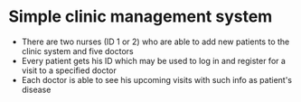 # Simple clinic management system

* There are two nurses (ID 1 or 2) who are able to add new patients to the clinic system and five doctors
* Every patient gets his ID which may be used to log in and register for a visit to a specified doctor
* Each doctor is able to see his upcoming visits with such info as patient's disease
